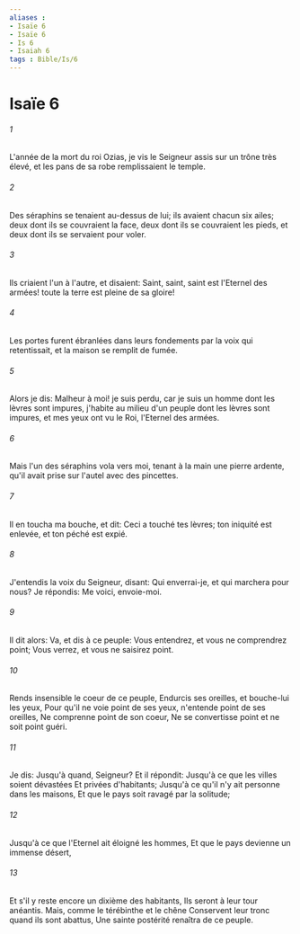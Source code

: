 ```yaml
---
aliases : 
- Isaïe 6
- Isaïe 6
- Is 6
- Isaiah 6
tags : Bible/Is/6
---
```


# Isaïe 6

###### 1
L'année de la mort du roi Ozias, je vis le Seigneur assis sur un trône très élevé, et les pans de sa robe remplissaient le temple.
###### 2
Des séraphins se tenaient au-dessus de lui; ils avaient chacun six ailes; deux dont ils se couvraient la face, deux dont ils se couvraient les pieds, et deux dont ils se servaient pour voler.
###### 3
Ils criaient l'un à l'autre, et disaient: Saint, saint, saint est l'Eternel des armées! toute la terre est pleine de sa gloire!
###### 4
Les portes furent ébranlées dans leurs fondements par la voix qui retentissait, et la maison se remplit de fumée.
###### 5
Alors je dis: Malheur à moi! je suis perdu, car je suis un homme dont les lèvres sont impures, j'habite au milieu d'un peuple dont les lèvres sont impures, et mes yeux ont vu le Roi, l'Eternel des armées.
###### 6
Mais l'un des séraphins vola vers moi, tenant à la main une pierre ardente, qu'il avait prise sur l'autel avec des pincettes.
###### 7
Il en toucha ma bouche, et dit: Ceci a touché tes lèvres; ton iniquité est enlevée, et ton péché est expié.
###### 8
J'entendis la voix du Seigneur, disant: Qui enverrai-je, et qui marchera pour nous? Je répondis: Me voici, envoie-moi.
###### 9
Il dit alors: Va, et dis à ce peuple: Vous entendrez, et vous ne comprendrez point; Vous verrez, et vous ne saisirez point.
###### 10
Rends insensible le coeur de ce peuple, Endurcis ses oreilles, et bouche-lui les yeux, Pour qu'il ne voie point de ses yeux, n'entende point de ses oreilles, Ne comprenne point de son coeur, Ne se convertisse point et ne soit point guéri.
###### 11
Je dis: Jusqu'à quand, Seigneur? Et il répondit: Jusqu'à ce que les villes soient dévastées Et privées d'habitants; Jusqu'à ce qu'il n'y ait personne dans les maisons, Et que le pays soit ravagé par la solitude;
###### 12
Jusqu'à ce que l'Eternel ait éloigné les hommes, Et que le pays devienne un immense désert,
###### 13
Et s'il y reste encore un dixième des habitants, Ils seront à leur tour anéantis. Mais, comme le térébinthe et le chêne Conservent leur tronc quand ils sont abattus, Une sainte postérité renaîtra de ce peuple.
